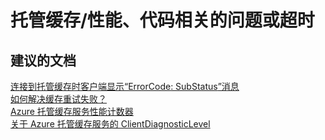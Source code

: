 <properties
    pageTitle="managed cache/performance, code-related problems, or time-outs"
    description="托管缓存/性能、代码相关的问题或超时"
    service="microsoft.cache"
    resource="redis"
    authors="aashu"
    displayOrder=""
    selfHelpType="generic"
    supportTopicIds="32421018"
    resourceTags=""
    productPesIds="14783"
    cloudEnvironments="public"
/>


# 托管缓存/性能、代码相关的问题或超时


## **建议的文档**
[连接到托管缓存时客户端显示“ErrorCode<ERRCA0016>: SubStatus<ES0001>”消息](https://aka.ms/ManagedCacheSslCompat)<br>
[如何解决缓存重试失败？](http://aka.ms/managedcacheperf)<br>
[Azure 托管缓存服务性能计数器](https://msdn.microsoft.com/library/azure/dn386091.aspx)<br>
[关于 Azure 托管缓存服务的 ClientDiagnosticLevel](https://msdn.microsoft.com/library/azure/dn386117.aspx)



<!--HONumber=Jul16_HO4-->


